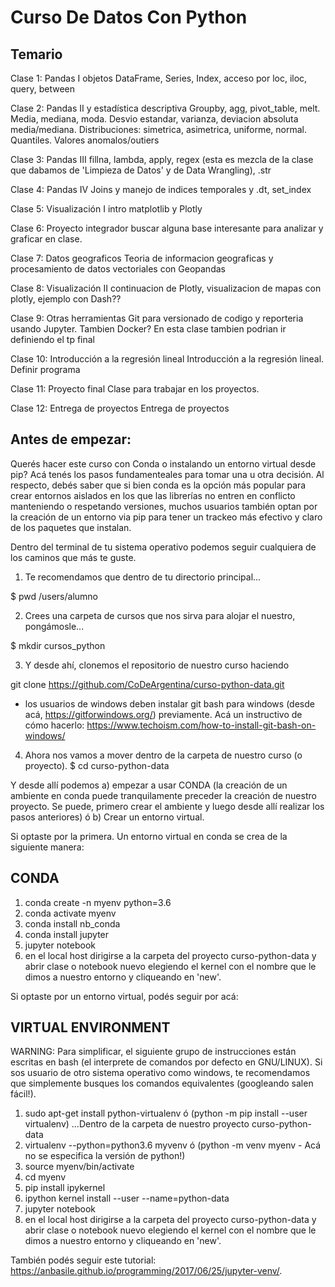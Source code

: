 # Curso De Datos Con Python

## Temario

Clase 1: Pandas I
objetos DataFrame, Series, Index, acceso por loc, iloc, query, between

Clase 2: Pandas II y estadística descriptiva
Groupby, agg, pivot_table, melt. Media, mediana, moda. Desvio estandar, varianza, deviacion absoluta media/mediana. Distribuciones: simetrica, asimetrica, uniforme, normal. Quantiles. Valores anomalos/outiers

Clase 3: Pandas III
fillna, lambda, apply, regex (esta es mezcla de la clase que dabamos de 'Limpieza de Datos' y de Data Wrangling), .str

Clase 4: Pandas IV
Joins y manejo de indices temporales y .dt, set_index

Clase 5: Visualización I
intro matplotlib y Plotly

Clase 6: Proyecto integrador
buscar alguna base interesante para analizar y graficar en clase.

Clase 7: Datos geograficos
Teoria de informacion geograficas y procesamiento de datos vectoriales con Geopandas

Clase 8: Visualización II
continuacion de Plotly, visualizacion de mapas con plotly, ejemplo con Dash?? 

Clase 9: Otras herramientas
Git para versionado de codigo y reporteria usando Jupyter. Tambien Docker? En esta clase tambien podrian ir definiendo el tp final

Clase 10: Introducción a la regresión lineal
Introducción a la regresión lineal. Definir programa

Clase 11: Proyecto final
Clase para trabajar en los proyectos.

Clase 12: Entrega de proyectos
Entrega de proyectos

## Antes de empezar:
Querés hacer este curso con Conda o instalando un entorno virtual desde pip?
Acá tenés los pasos fundamenteales para tomar una u otra decisión. Al respecto, debés saber que si bien conda es la opción más popular para crear entornos aislados en los que las librerías no entren en conflicto manteniendo o respetando versiones, muchos usuarios también optan por la creación de un entorno via pip para tener un trackeo más efectivo y claro de los paquetes que instalan.

Dentro del terminal de tu sistema operativo podemos seguir cualquiera de los caminos que más te guste.

1. Te recomendamos que dentro de tu directorio principal...

$ pwd 
  /users/alumno 

2. Crees una carpeta de cursos que nos sirva para alojar el nuestro, pongámosle...

$ mkdir cursos_python

3. Y desde ahí, clonemos el repositorio de nuestro curso haciendo

git clone https://github.com/CoDeArgentina/curso-python-data.git
* los usuarios de windows deben instalar git bash para windows (desde acá, https://gitforwindows.org/) previamente. Acá un instructivo de cómo hacerlo: https://www.techoism.com/how-to-install-git-bash-on-windows/

4. Ahora nos vamos a mover dentro de la carpeta de nuestro curso (o proyecto).
$ cd curso-python-data

Y desde allí podemos a) empezar a usar CONDA (la creación de un ambiente en conda puede tranquilamente preceder la creación de nuestro proyecto. Se puede, primero crear el ambiente y luego desde allí realizar los pasos anteriores) ó b) Crear un entorno virtual. 

Si optaste por la primera. Un entorno virtual en conda se crea de la siguiente manera:

CONDA
-----

01) conda create -n myenv python=3.6
02) conda activate myenv
03) conda install nb_conda
04) conda install jupyter
05) jupyter notebook
06) en el local host dirigirse a la carpeta del proyecto curso-python-data y abrir clase o notebook nuevo elegiendo el kernel con el nombre que le dimos a nuestro entorno y cliqueando en 'new'.

Si optaste por un entorno virtual, podés seguir por acá:

VIRTUAL ENVIRONMENT
-------------------

WARNING: Para simplificar, el siguiente grupo de instrucciones están escritas en bash (el interprete de comandos por defecto en GNU/LINUX). Si sos usuario de otro sistema operativo como windows, te recomendamos que simplemente busques los comandos equivalentes (googleando salen fácil!).

01) sudo apt-get install python-virtualenv ó
    (python -m pip install --user virtualenv)
...Dentro de la carpeta de nuestro proyecto curso-python-data
02) virtualenv --python=python3.6 myvenv ó 
    (python -m venv myenv - Acá no se especifica la versión de python!) 
03) source myenv/bin/activate
04) cd myenv
05) pip install ipykernel
06) ipython kernel install --user --name=python-data
07) jupyter notebook
08) en el local host dirigirse a la carpeta del proyecto curso-python-data y abrir clase o notebook nuevo elegiendo el kernel con el nombre 
    que le dimos a nuestro entorno y cliqueando en 'new'.


También podés seguir este tutorial: https://anbasile.github.io/programming/2017/06/25/jupyter-venv/.

